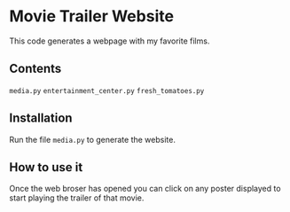 
# Movie Trailer Website



This code generates a webpage with my favorite films.

## Contents

`media.py`
`entertainment_center.py`
`fresh_tomatoes.py`

## Installation

Run the file `media.py` to generate the website.

## How to use it

Once the web broser has opened you can click on any poster displayed to start playing the trailer of that movie.

